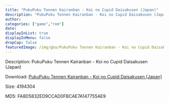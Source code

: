 ```yaml
---
title: "PukuPuku Tennen Kairanban - Koi no Cupid Daisakusen (Japan)"
description: "PukuPuku Tennen Kairanban - Koi no Cupid Daisakusen (Japan)"
author: 
categories: ["game","rom"]
date: 
displayInList: true
displayInMenu: false
dropCap: false
featuredImage: /img/gba/PukuPuku Tennen Kairanban - Koi no Cupid Daisakusen [Japan].jpg
---
```


Description: PukuPuku Tennen Kairanban - Koi no Cupid Daisakusen (Japan)

Download: <a style="text-decoration:underline;" href="https://mega.nz/#!7TAmFKpD!aDMg-LKmjJFZdLitlpwGd0_x1B-W3FgZ_EEO8w-RkL4" target = "_blank" rel = "nofollow" > PukuPuku Tennen Kairanban - Koi no Cupid Daisakusen (Japan)</a>

Size: 4194304

MD5: FA8D5832ED9CCAD0FBCAE7A147755AE9

